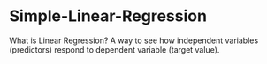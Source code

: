 # Simple-Linear-Regression

What is Linear Regression?
A way to see how independent variables (predictors) respond to dependent variable (target value).
